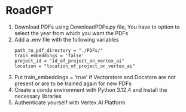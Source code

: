 # RoadGPT
1. Download PDFs using DownloadPDFs.py file, You have to option to select the year from which you want the PDFs
2. Add a .env file with the following variables
    ```
    path_to_pdf_directory = "./PDFs/"
    train_embeddings = 'false'
    project_id = "id_of_project_on_vertex_ai"
    location = "location_of_project_on_vertex_ai"
    ```
3. Put train_embeddings = 'true' if Vectorstore and Docstore are not present or are to be trained again for new  PDFs
4. Create a conda environment with Python 3.12.4 and Install the necessary libraries
5. Authenticate yourself with Vertex AI Platform